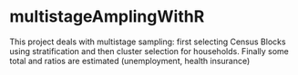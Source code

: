 # multistageAmplingWithR
This project deals with multistage sampling: first selecting Census Blocks using stratification and then cluster selection for households. Finally some total and ratios are estimated (unemployment, health insurance) 
